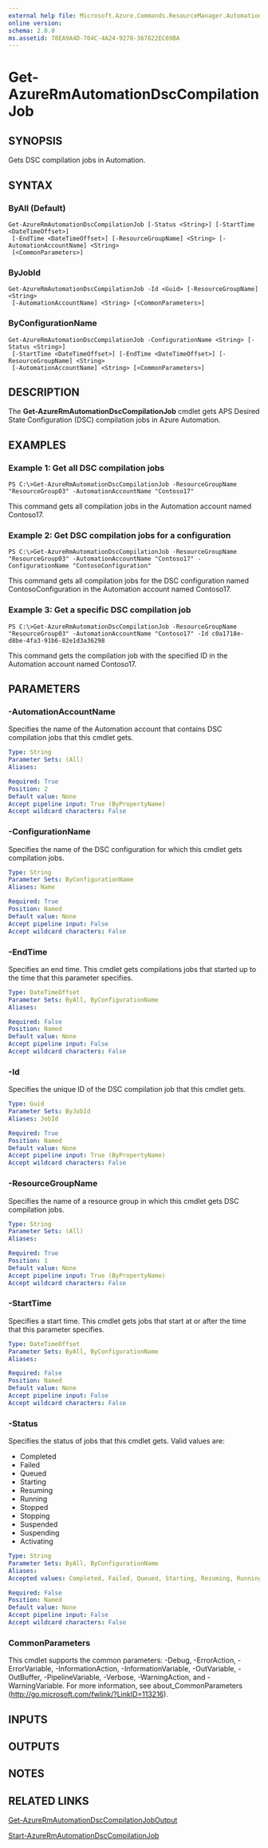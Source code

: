 ```yaml
---
external help file: Microsoft.Azure.Commands.ResourceManager.Automation.dll-Help.xml
online version: 
schema: 2.0.0
ms.assetid: 78EA9A4D-704C-4A24-9278-367822EC69BA
---
```


# Get-AzureRmAutomationDscCompilationJob

## SYNOPSIS
Gets DSC compilation jobs in Automation.

## SYNTAX

### ByAll (Default)
```
Get-AzureRmAutomationDscCompilationJob [-Status <String>] [-StartTime <DateTimeOffset>]
 [-EndTime <DateTimeOffset>] [-ResourceGroupName] <String> [-AutomationAccountName] <String>
 [<CommonParameters>]
```

### ByJobId
```
Get-AzureRmAutomationDscCompilationJob -Id <Guid> [-ResourceGroupName] <String>
 [-AutomationAccountName] <String> [<CommonParameters>]
```

### ByConfigurationName
```
Get-AzureRmAutomationDscCompilationJob -ConfigurationName <String> [-Status <String>]
 [-StartTime <DateTimeOffset>] [-EndTime <DateTimeOffset>] [-ResourceGroupName] <String>
 [-AutomationAccountName] <String> [<CommonParameters>]
```

## DESCRIPTION
The **Get-AzureRmAutomationDscCompilationJob** cmdlet gets APS Desired State Configuration (DSC) compilation jobs in Azure Automation.

## EXAMPLES

### Example 1: Get all DSC compilation jobs
```
PS C:\>Get-AzureRmAutomationDscCompilationJob -ResourceGroupName "ResourceGroup03" -AutomationAccountName "Contoso17"
```

This command gets all compilation jobs in the Automation account named Contoso17.

### Example 2: Get DSC compilation jobs for a configuration
```
PS C:\>Get-AzureRmAutomationDscCompilationJob -ResourceGroupName "ResourceGroup03" -AutomationAccountName "Contoso17" -ConfigurationName "ContosoConfiguration"
```

This command gets all compilation jobs for the DSC configuration named ContosoConfiguration in the Automation account named Contoso17.

### Example 3: Get a specific DSC compilation job
```
PS C:\>Get-AzureRmAutomationDscCompilationJob -ResourceGroupName "ResourceGroup03" -AutomationAccountName "Contoso17" -Id c0a1718e-d8be-4fa3-91b6-82e1d3a36298
```

This command gets the compilation job with the specified ID in the Automation account named Contoso17.

## PARAMETERS

### -AutomationAccountName
Specifies the name of the Automation account that contains DSC compilation jobs that this cmdlet gets.

```yaml
Type: String
Parameter Sets: (All)
Aliases: 

Required: True
Position: 2
Default value: None
Accept pipeline input: True (ByPropertyName)
Accept wildcard characters: False
```

### -ConfigurationName
Specifies the name of the DSC configuration for which this cmdlet gets compilation jobs.

```yaml
Type: String
Parameter Sets: ByConfigurationName
Aliases: Name

Required: True
Position: Named
Default value: None
Accept pipeline input: False
Accept wildcard characters: False
```

### -EndTime
Specifies an end time.
This cmdlet gets compilations jobs that started up to the time that this parameter specifies.

```yaml
Type: DateTimeOffset
Parameter Sets: ByAll, ByConfigurationName
Aliases: 

Required: False
Position: Named
Default value: None
Accept pipeline input: False
Accept wildcard characters: False
```

### -Id
Specifies the unique ID of the DSC compilation job that this cmdlet gets.

```yaml
Type: Guid
Parameter Sets: ByJobId
Aliases: JobId

Required: True
Position: Named
Default value: None
Accept pipeline input: True (ByPropertyName)
Accept wildcard characters: False
```

### -ResourceGroupName
Specifies the name of a resource group in which this cmdlet gets DSC compilation jobs.

```yaml
Type: String
Parameter Sets: (All)
Aliases: 

Required: True
Position: 1
Default value: None
Accept pipeline input: True (ByPropertyName)
Accept wildcard characters: False
```

### -StartTime
Specifies a start time.
This cmdlet gets jobs that start at or after the time that this parameter specifies.

```yaml
Type: DateTimeOffset
Parameter Sets: ByAll, ByConfigurationName
Aliases: 

Required: False
Position: Named
Default value: None
Accept pipeline input: False
Accept wildcard characters: False
```

### -Status
Specifies the status of jobs that this cmdlet gets.
Valid values are: 

- Completed 
- Failed 
- Queued 
- Starting 
- Resuming 
- Running 
- Stopped 
- Stopping 
- Suspended 
- Suspending 
- Activating

```yaml
Type: String
Parameter Sets: ByAll, ByConfigurationName
Aliases: 
Accepted values: Completed, Failed, Queued, Starting, Resuming, Running, Stopped, Stopping, Suspended, Suspending, Activating

Required: False
Position: Named
Default value: None
Accept pipeline input: False
Accept wildcard characters: False
```

### CommonParameters
This cmdlet supports the common parameters: -Debug, -ErrorAction, -ErrorVariable, -InformationAction, -InformationVariable, -OutVariable, -OutBuffer, -PipelineVariable, -Verbose, -WarningAction, and -WarningVariable. For more information, see about_CommonParameters (http://go.microsoft.com/fwlink/?LinkID=113216).

## INPUTS

## OUTPUTS

## NOTES

## RELATED LINKS

[Get-AzureRmAutomationDscCompilationJobOutput](./Get-AzureRmAutomationDscCompilationJobOutput.md)

[Start-AzureRmAutomationDscCompilationJob](./Start-AzureRmAutomationDscCompilationJob.md)



